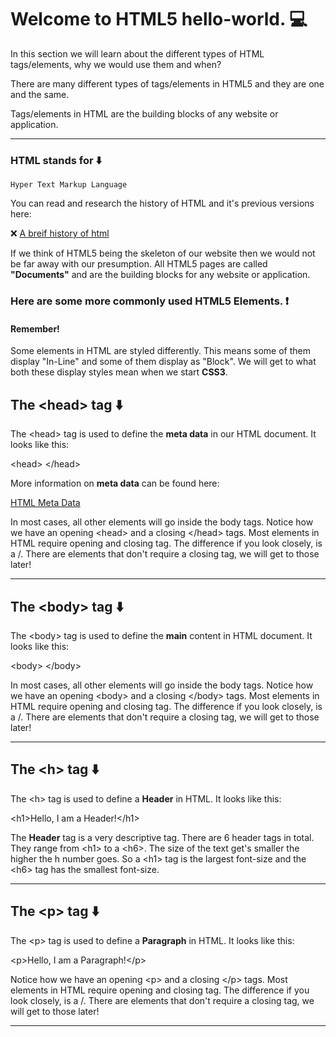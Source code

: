 # Welcome to HTML5 hello-world.  :computer:

In this section we will learn about the different types of HTML tags/elements, why we would use them and when?

There are many different types of tags/elements in HTML5 and they are one and the same.

Tags/elements in HTML are the building blocks of any website or application.

___

### HTML stands for   :arrow_down:
```
Hyper Text Markup Language
```

You can read and research the history of HTML and it's previous versions here:

:x: [A breif history of html](https://www.wired.com/1997/04/a-brief-history-of-html/)

If we think of HTML5 being the skeleton of our website then we would not be far away with our presumption.
All HTML5 pages are called <b>"Documents"</b> and are the building blocks for any website or application.

### Here are some more commonly used HTML5 Elements.   :heavy_exclamation_mark:

#### Remember!
Some elements in HTML are styled differently. This means some of them display "In-Line" and some of them display as "Block". We will get to what both these display styles mean when we start <b>CSS3</b>.

## The &#60;head&#62; tag   :arrow_down:
The &#60;head&#62; tag is used to define the <b>meta data</b> in our HTML document. It looks like this:

&#60;head&#62; &#60;/head&#62;

More information on <b>meta data</b> can be found here:

[HTML Meta Data](https://developer.mozilla.org/en-US/docs/Learn/HTML/Introduction_to_HTML/The_head_metadata_in_HTML)

In most cases, all other elements will go inside the body tags.
Notice how we have an opening &#60;head&#62; and a closing &#60;/head&#62; tags. Most elements in HTML require opening and closing tag. The difference if you look closely, is a /.
There are elements that don't require a closing tag, we will get to those later!

___

## The &#60;body&#62; tag   :arrow_down:
The &#60;body&#62; tag is used to define the <b>main</b> content in HTML document. It looks like this:

&#60;body&#62; &#60;/body&#62;

In most cases, all other elements will go inside the body tags.
Notice how we have an opening &#60;body&#62; and a closing &#60;/body&#62; tags. Most elements in HTML require opening and closing tag. The difference if you look closely, is a /.
There are elements that don't require a closing tag, we will get to those later!

___

## The &#60;h&#62; tag   :arrow_down:
The &#60;h&#62; tag is used to define a <b>Header</b> in HTML. It looks like this:

&#60;h1&#62;Hello, I am a Header!&#60;/h1&#62;

The <b>Header</b> tag is a very descriptive tag. There are 6 header tags in total. They range from &#60;h1&#62; to a &#60;h6&#62;. The size of the text get's smaller the higher the h number goes. So a &#60;h1&#62; tag is the largest font-size and the &#60;h6&#62; tag has the smallest font-size.

___

## The &#60;p&#62; tag   :arrow_down:
The &#60;p&#62; tag is used to define a <b>Paragraph</b> in HTML. It looks like this:

&#60;p&#62;Hello, I am a Paragraph!&#60;/p&#62;

Notice how we have an opening &#60;p&#62; and a closing &#60;/p&#62; tags. Most elements in HTML require opening and closing tag. The difference if you look closely, is a /.
There are elements that don't require a closing tag, we will get to those later!

___

